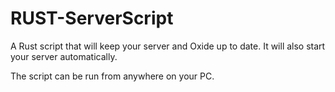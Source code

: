 # RUST-ServerScript
A Rust script that will keep your server and Oxide up to date. It will also start your server automatically.

The script can be run from anywhere on your PC.
